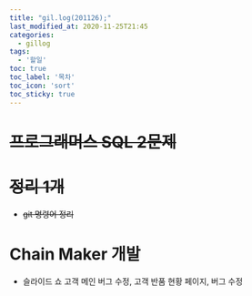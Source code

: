 ```yaml
---
title: "gil.log(201126);"
last_modified_at: 2020-11-25T21:45
categories: 
  - gillog
tags: 
  - '할일'
toc: true
toc_label: '목차'
toc_icon: 'sort'
toc_sticky: true
---
```

# ~~프로그래머스 SQL 2문제~~

# ~~정리 1개~~
- ~~git 명령어 정리~~

# Chain Maker 개발
- 슬라이드 쇼 고객 메인 버그 수정, 고객 반품 현황 페이지, 버그 수정